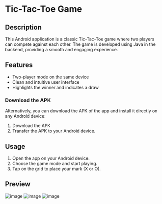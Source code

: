 
# Tic-Tac-Toe Game

## Description

This Android application is a classic Tic-Tac-Toe game where two players can compete against each other. The game is developed using Java in the backend, providing a smooth and engaging experience.

## Features

- Two-player mode on the same device
- Clean and intuitive user interface
- Highlights the winner and indicates a draw

### Download the APK

Alternatively, you can download the APK of the app and install it directly on any Android device:

1. Download the APK 
2. Transfer the APK to your Android device.


## Usage

1. Open the app on your Android device.
2. Choose the game mode and start playing.
3. Tap on the grid to place your mark (X or O).


## Preview
![image](https://github.com/user-attachments/assets/135d4c14-c906-4633-a4ab-33cebc388dce)
![image](https://github.com/user-attachments/assets/863f40b4-c425-4b1c-9436-5091c396f5c6)
![image](https://github.com/user-attachments/assets/276d9940-0a5c-43e0-8a0b-afc107913fcf)


